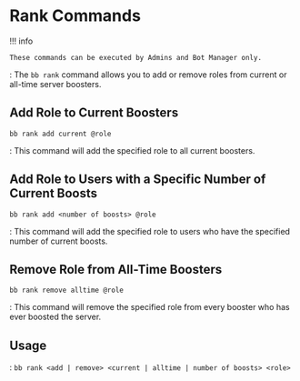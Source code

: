 # Rank Commands

!!! info
    
    These commands can be executed by Admins and Bot Manager only.

:   The `bb rank` command allows you to add or remove roles from current or all-time server boosters.

## Add Role to Current Boosters

`bb rank add current @role`

:   This command will add the specified role to all current boosters.

## Add Role to Users with a Specific Number of Current Boosts

`bb rank add <number of boosts> @role`

:   This command will add the specified role to users who have the specified number of current boosts.

## Remove Role from All-Time Boosters

`bb rank remove alltime @role`

:   This command will remove the specified role from every booster who has ever boosted the server.

## Usage

:   `bb rank <add | remove> <current | alltime | number of boosts> <role>`
